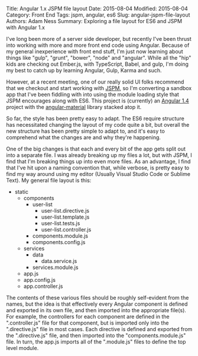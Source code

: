 Title: Angular 1.x JSPM file layout
Date: 2015-08-04
Modified: 2015-08-04
Category: Front End
Tags: jspm, angular, es6
Slug: angular-jspm-file-layout
Authors: Adam Ness
Summary: Exploring a file layout for ES6 and JSPM with Angular 1.x

I've long been more of a server side developer, but recently I've been thrust
into working with more and more front end code using Angular. Because of my
general inexperience with front end stuff, I'm just now learning about things
like "gulp", "grunt", "bower", "node" and "angular".  While all the "hip" kids
are checking out Ember.js, with TypeScript, Babel, and gulp, I'm doing my best
to catch up by learning Angular, Gulp, Karma and such.

However, at a recent meeting, one of our really solid UI folks recommend that
we checkout and start working with [JSPM](http://jspm.io), so I'm converting a
sandbox app that I've been fiddling with into using the module loading style
that JSPM encourages along with ES6. This project is (currently) an
[Angular 1.4](https://angularjs.org) project with the
[angular-material](https://material.angularjs.org/latest/) library stacked
atop it.

So far, the style has been pretty easy to adapt.  The ES6 require structure
has necessitated changing the layout of my code quite a bit, but overall the
new structure has been pretty simple to adapt to, and it's easy to comprehend
what the changes are and why they're happening.

One of the big changes is that each and every bit of the app gets split out
into a separate file. I was already breaking up my files a lot, but with
JSPM, I find that I'm breaking things up into even more files. As an
advantage, I find that I've hit upon a naming convention that, while verbose,
is pretty easy to find my way around using my editor (Usually Visual Studio
Code or Sublime Text). My general file layout is this:

* static
    * components
        * user-list
            * user-list.directive.js
            * user-list.template.js
            * user-list.tests.js
            * user-list.controller.js
        * components.module.js
        * components.config.js
    * services
        * data
            * data.service.js
        * services.module.js
    * app.js
    * app.config.js
    * app.controller.js

The contents of these various files should be roughly self-evident from the
names, but the idea is that effectively every Angular component is defined
and exported in its own file, and then imported into the appropriate file(s).
For example, the controllers for each component are defined in the
".controller.js" file for that component, but is imported only into the
".directive.js" file in most cases.  Each directive is defined and exported
from the ".directive.js" file, and then imported into the
"components.module.js" file.  In turn, the app.js imports all of the
".module.js" files to define the top level module.